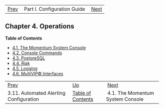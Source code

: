|     |     |     |
| --- | --- | --- |
| [Prev](web3.automated.alerting)  | Part I. Configuration Guide |  [Next](operations.console) |
## Chapter 4. Operations
**Table of Contents**

* [4.1\. The Momentum System Console](operations.console)
* [4.2\. Console Commands](operations.console-commands)
* [4.3\. PostgreSQL](operations.postgresql)
* [4.4\. Riak](operations.riak)
* [4.5\. Logging](operations.logging)
* [4.6\. MultiVIP© Interfaces](operations.multivip)


|     |     |     |
| --- | --- | --- |
| [Prev](web3.automated.alerting)  | [Up](p.guide) |  [Next](operations.console) |
| 3.11. Automated Alerting Configuration  | [Table of Contents](index) |  4.1. The Momentum System Console |

